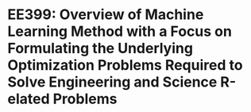# EE399: Overview of Machine Learning Method with a Focus on Formulating the Underlying Optimization Problems Required to Solve Engineering and Science R-elated Problems
